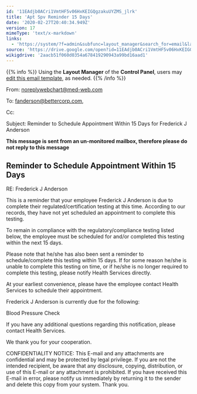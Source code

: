 ```yaml
---
id: '11EAdjb0ACri1VmtHF5v06HxKEIGQgzakuUYZMS_jlrk'
title: 'Apt Spv Reminder 15 Days'
date: '2020-02-27T20:40:34.949Z'
version: 17
mimeType: 'text/x-markdown'
links:
  - 'https://system/?f=admin&subfunc=layout_manager&search_for=email&layout_search=Go&opp=edit&doc_type=ESPVR15&old_module=Email&old_name=Apt+Spv+Reminder+15+Days&active=0'
source: 'https://drive.google.com/open?id=11EAdjb0ACri1VmtHF5v06HxKEIGQgzakuUYZMS_jlrk'
wikigdrive: '2aacb51f060d0354a678419290943a99bd16aad1'
---
```

{{% info %}}
Using the **Layout Manager** of the **Control Panel**, users may [edit this email template](https://system/?f=admin&subfunc=layout_manager&search_for=email&layout_search=Go&opp=edit&doc_type=ESPVR15&old_module=Email&old_name=Apt+Spv+Reminder+15+Days&active=0), as needed.
{{% /info %}}

From: noreplywebchart@med-web.com

To: fanderson@bettercorp.com,

Cc:

Subject: Reminder to Schedule Appointment Within 15 Days for Frederick J Anderson

****This message is sent from an un-monitored mailbox, therefore please do not reply to this message****

## Reminder to Schedule Appointment Within 15 Days

RE: Frederick J Anderson

This is a reminder that your employee Frederick J Anderson is due to complete their regulated/certification testing at this time. According to our records, they have not yet scheduled an appointment to complete this testing.

To remain in compliance with the regulatory/compliance testing listed below, the employee must be scheduled for and/or completed this testing within the next 15 days.

Please note that he/she has also been sent a reminder to schedule/complete this testing within 15 days. If for some reason he/she is unable to complete this testing on time, or if he/she is no longer required to complete this testing, please notify Health Services directly.

At your earliest convenience, please have the employee contact Health Services to schedule their appointment.

Frederick J Anderson is currently due for the following:

Blood Pressure Check

If you have any additional questions regarding this notification, please contact Health Services.

We thank you for your cooperation.

CONFIDENTIALITY NOTICE: This E-mail and any attachments are confidential and may be protected by legal privilege. If you are not the intended recipient, be aware that any disclosure, copying, distribution, or use of this E-mail or any attachment is prohibited. If you have received this E-mail in error, please notify us immediately by returning it to the sender and delete this copy from your system. Thank you.
